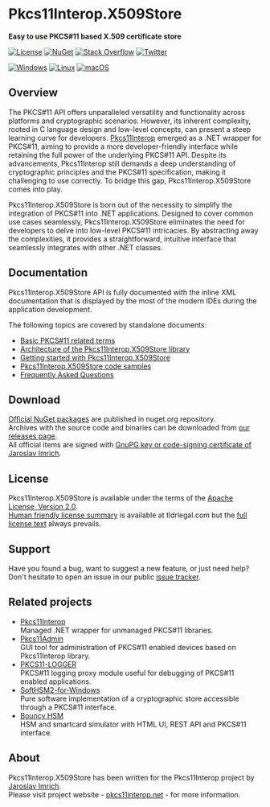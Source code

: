 Pkcs11Interop.X509Store
=======================
**Easy to use PKCS#11 based X.509 certificate store**

[![License](https://img.shields.io/badge/license-Apache%202.0-blue.svg)](https://github.com/Pkcs11Interop/Pkcs11Interop.X509Store/blob/master/LICENSE.md)
[![NuGet](https://img.shields.io/badge/nuget-pkcs11interop.x509store-blue.svg)](https://www.nuget.org/packages/Pkcs11Interop.X509Store/)
[![Stack Overflow](https://img.shields.io/badge/stack-pkcs11interop-blue.svg)](https://stackoverflow.com/questions/tagged/pkcs11interop)
[![Twitter](https://img.shields.io/badge/twitter-p11interop-blue.svg)](https://twitter.com/p11interop)

[![Windows](https://github.com/Pkcs11Interop/Pkcs11Interop.X509Store/actions/workflows/windows.yml/badge.svg?branch=master)](https://github.com/Pkcs11Interop/Pkcs11Interop.X509Store/actions/workflows/windows.yml)
[![Linux](https://github.com/Pkcs11Interop/Pkcs11Interop.X509Store/actions/workflows/linux.yml/badge.svg?branch=master)](https://github.com/Pkcs11Interop/Pkcs11Interop.X509Store/actions/workflows/linux.yml)
[![macOS](https://github.com/Pkcs11Interop/Pkcs11Interop.X509Store/actions/workflows/macos.yml/badge.svg?branch=master)](https://github.com/Pkcs11Interop/Pkcs11Interop.X509Store/actions/workflows/macos.yml)

## Overview

The PKCS#11 API offers unparalleled versatility and functionality across platforms and cryptographic scenarios. However, its inherent complexity, rooted in C language design and low-level concepts, can present a steep learning curve for developers. [Pkcs11Interop](https://github.com/Pkcs11Interop/Pkcs11Interop) emerged as a .NET wrapper for PKCS#11, aiming to provide a more developer-friendly interface while retaining the full power of the underlying PKCS#11 API. Despite its advancements, Pkcs11Interop still demands a deep understanding of cryptographic principles and the PKCS#11 specification, making it challenging to use correctly. To bridge this gap, Pkcs11Interop.X509Store comes into play.

Pkcs11Interop.X509Store is born out of the necessity to simplify the integration of PKCS#11 into .NET applications. Designed to cover common use cases seamlessly, Pkcs11Interop.X509Store eliminates the need for developers to delve into low-level PKCS#11 intricacies. By abstracting away the complexities, it provides a straightforward, intuitive interface that seamlessly integrates with other .NET classes.

## Documentation

Pkcs11Interop.X509Store API is fully documented with the inline XML documentation that is displayed by the most of the modern IDEs during the application development.

The following topics are covered by standalone documents:
* [Basic PKCS#11 related terms](doc/01_BASIC_TERMS.md)
* [Architecture of the Pkcs11Interop.X509Store library](doc/02_ARCHITECTURE.md)
* [Getting started with Pkcs11Interop.X509Store](doc/03_GETTING_STARTED.md)
* [Pkcs11Interop.X509Store code samples](doc/04_CODE_SAMPLES.md)
* [Frequently Asked Questions](doc/05_FAQ.md)

## Download

[Official NuGet packages](https://www.nuget.org/packages/Pkcs11Interop.X509Store/) are published in nuget.org repository.  
Archives with the source code and binaries can be downloaded from [our releases page](https://github.com/Pkcs11Interop/Pkcs11Interop.X509Store/releases/).  
All official items are signed with [GnuPG key or code-signing certificate of Jaroslav Imrich](https://www.jimrich.sk/crypto/).

## License

Pkcs11Interop.X509Store is available under the terms of the [Apache License, Version 2.0](https://www.apache.org/licenses/LICENSE-2.0).  
[Human friendly license summary](https://www.tldrlegal.com/license/apache-license-2-0-apache-2-0) is available at tldrlegal.com but the [full license text](LICENSE.md) always prevails.

## Support

Have you found a bug, want to suggest a new feature, or just need help?  
Don't hesitate to open an issue in our public [issue tracker](https://github.com/Pkcs11Interop/Pkcs11Interop.X509Store/issues).

## Related projects

* [Pkcs11Interop](https://www.pkcs11interop.net/)  
  Managed .NET wrapper for unmanaged PKCS#11 libraries.
* [Pkcs11Admin](https://www.pkcs11admin.net/)  
  GUI tool for administration of PKCS#11 enabled devices based on Pkcs11Interop library.
* [PKCS11-LOGGER](https://github.com/Pkcs11Interop/pkcs11-logger)  
  PKCS#11 logging proxy module useful for debugging of PKCS#11 enabled applications.
* [SoftHSM2-for-Windows](https://github.com/disig/SoftHSM2-for-Windows)  
  Pure software implementation of a cryptographic store accessible through a PKCS#11 interface.
* [Bouncy HSM](https://github.com/harrison314/BouncyHsm)  
  HSM and smartcard simulator with HTML UI, REST API and PKCS#11 interface.

## About

Pkcs11Interop.X509Store has been written for the Pkcs11Interop project by [Jaroslav Imrich](https://www.jimrich.sk).  
Please visit project website - [pkcs11interop.net](https://www.pkcs11interop.net) - for more information.
